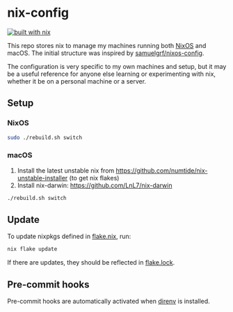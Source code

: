# nix-config

[![built with nix](https://builtwithnix.org/badge.svg)](https://builtwithnix.org)

This repo stores nix to manage my machines running both [NixOS](https://nixos.org/) and macOS. The initial structure was inspired by [samuelgrf/nixos-config](https://gitlab.com/samuelgrf/nixos-config/-/tree/master/).

The configuration is very specific to my own machines and setup, but it may be a useful reference for anyone else learning or experimenting with nix, whether it be on a personal machine or a server.

## Setup

### NixOS

```sh
sudo ./rebuild.sh switch
```

### macOS

1. Install the latest unstable nix from https://github.com/numtide/nix-unstable-installer (to get nix flakes)
1. Install nix-darwin: https://github.com/LnL7/nix-darwin

```sh
./rebuild.sh switch
```

## Update

To update nixpkgs defined in [flake.nix](./flake.nix), run:

```sh
nix flake update
```

If there are updates, they should be reflected in [flake.lock](./flake.lock).

## Pre-commit hooks

Pre-commit hooks are automatically activated when [direnv](https://github.com/direnv/direnv) is installed.
